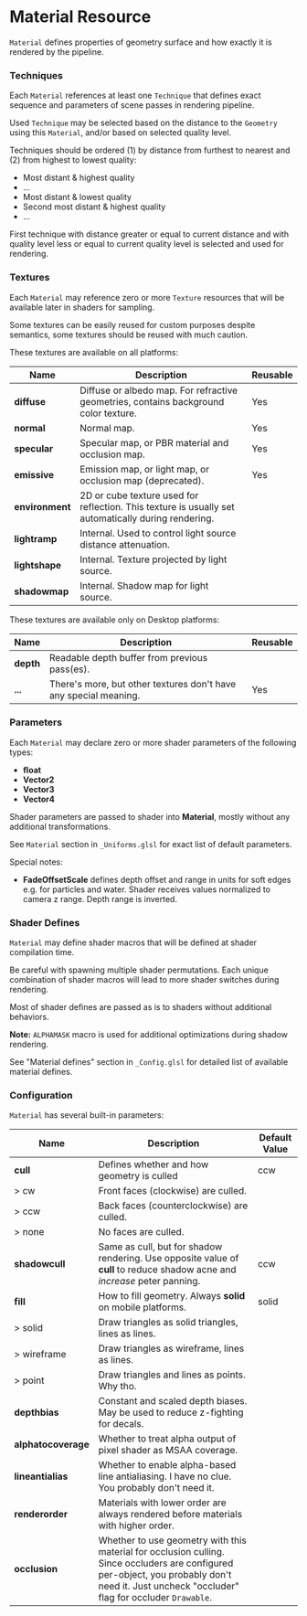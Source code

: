 # Material Resource

`Material` defines properties of geometry surface and how exactly it is rendered by the pipeline.

### Techniques

Each `Material` references at least one `Technique` that defines exact sequence and parameters of scene passes in rendering pipeline.

Used `Technique` may be selected based on the distance to the `Geometry` using this `Material`, and/or based on selected quality level.

Techniques should be ordered (1) by distance from furthest to nearest and (2) from highest to lowest quality:

- Most distant & highest quality
- ...
- Most distant & lowest quality
- Second most distant & highest quality
- ...

First technique with distance greater or equal to current distance and with quality level less or equal to current quality level is selected and used for rendering.

### Textures

Each `Material` may reference zero or more `Texture` resources that will be available later in shaders for sampling.

Some textures can be easily reused for custom purposes despite semantics, some textures should be reused with much caution.

These textures are available on all platforms:

|Name|Description|Reusable|
|-|-|-|
|**diffuse**|Diffuse or albedo map. For refractive geometries, contains background color texture.|Yes|
|**normal**|Normal map.|Yes|
|**specular**|Specular map, or PBR material and occlusion map.|Yes|
|**emissive**|Emission map, or light map, or occlusion map (deprecated).|Yes|
|**environment**|2D or cube texture used for reflection. This texture is usually set automatically during rendering.|
|**lightramp**|Internal. Used to control light source distance attenuation.||
|**lightshape**|Internal. Texture projected by light source.||
|**shadowmap**|Internal. Shadow map for light source.||

These textures are available only on Desktop platforms:

|Name|Description|Reusable|
|-|-|-|
|**depth**|Readable depth buffer from previous pass(es).||
|**...**|There's more, but other textures don't have any special meaning.|Yes|

### Parameters

Each `Material` may declare zero or more shader parameters of the following types:

- **float**
- **Vector2**
- **Vector3**
- **Vector4**

Shader parameters are passed to shader into **Material**, mostly without any additional transformations.

See `Material` section in `_Uniforms.glsl` for exact list of default parameters.

Special notes:

* **FadeOffsetScale** defines depth offset and range in units for soft edges e.g. for particles and water. Shader receives values normalized to camera z range. Depth range is inverted.

### Shader Defines

`Material` may define shader macros that will be defined at shader compilation time.

Be careful with spawning multiple shader permutations.
Each unique combination of shader macros will lead to more shader switches during rendering.

Most of shader defines are passed as is to shaders without additional behaviors.

**Note:** `ALPHAMASK` macro is used for additional optimizations during shadow rendering.

See "Material defines" section in `_Config.glsl` for detailed list of available material defines.

### Configuration

`Material` has several built-in parameters:

|Name|Description|Default Value|
|-|-|-|
|**cull**|Defines whether and how geometry is culled|ccw|
|> cw|Front faces (clockwise) are culled.||
|> ccw|Back faces (counterclockwise) are culled.||
|> none|No faces are culled.||
|**shadowcull**|Same as cull, but for shadow rendering. Use opposite value of **cull** to reduce shadow acne and *increase* peter panning.|ccw|
|**fill**|How to fill geometry. Always **solid** on mobile platforms.|solid|
|> solid|Draw triangles as solid triangles, lines as lines.||
|>&nbsp;wireframe|Draw triangles as wireframe, lines as lines.||
|> point|Draw triangles and lines as points. Why tho.||
|**depthbias**|Constant and scaled depth biases. May be used to reduce z-fighting for decals.||
|**alphatocoverage**|Whether to treat alpha output of pixel shader as MSAA coverage.||
|**lineantialias**|Whether to enable alpha-based line antialiasing. I have no clue. You probably don't need it.||
|**renderorder**|Materials with lower order are always rendered before materials with higher order.||
|**occlusion**|Whether to use geometry with this material for occlusion culling. Since occluders are configured per-object, you probably don't need it. Just uncheck "occluder" flag for occluder `Drawable`.|
